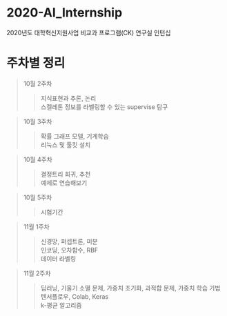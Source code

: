 # 2020-AI_Internship
2020년도 대학혁신지원사업 비교과 프로그램(CK) 연구실 인턴십

# 주차별 정리
>10월 2주차  
>>지식표현과 추론, 논리 \
>>스켈레톤 정보를 라벨링할 수 있는 supervise 탐구  

>10월 3주차 
>>확률 그래프 모델, 기계학습 \
>>리눅스 및 툴킷 설치

>10월 4주차
>>결정트리 회귀, 추천 \
>>예제로 연습해보기

>10월 5주차  
>>시험기간 

>11월 1주차  
>>신경망, 퍼셉트론, 미분 \
>>인코딩, 오차함수, RBF \
>>데이터 라벨링 

>11월 2주차
>>딥러닝, 기울기 소멸 문제, 가중치 초기화, 과적합 문제, 가중치 학습 기법 \
>>텐서플로우, Colab, Keras \
>>k-평균 알고리즘
